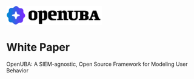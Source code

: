 <img src="logo.png" width="50%" style="float-left" />

# White Paper
OpenUBA: A SIEM-agnostic, Open Source Framework for Modeling User Behavior

